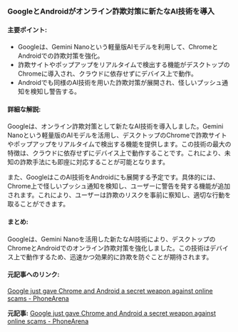 ### GoogleとAndroidがオンライン詐欺対策に新たなAI技術を導入

#### 主要ポイント:
- Googleは、Gemini Nanoという軽量版AIモデルを利用して、ChromeとAndroidでの詐欺対策を強化。
- 詐欺サイトやポップアップをリアルタイムで検出する機能がデスクトップのChromeに導入され、クラウドに依存せずにデバイス上で動作。
- Androidでも同様のAI技術を用いた詐欺対策が展開され、怪しいプッシュ通知を検知し警告する。

#### 詳細な解説:
Googleは、オンライン詐欺対策として新たなAI技術を導入しました。Gemini Nanoという軽量版のAIモデルを活用し、デスクトップのChromeで詐欺サイトやポップアップをリアルタイムで検出する機能を提供します。この技術の最大の特徴は、クラウドに依存せずにデバイス上で動作することです。これにより、未知の詐欺手法にも即座に対応することが可能となります。

また、GoogleはこのAI技術をAndroidにも展開する予定です。具体的には、Chrome上で怪しいプッシュ通知を検知し、ユーザーに警告を発する機能が追加されます。これにより、ユーザーは詐欺のリスクを事前に察知し、適切な行動を取ることができます。

#### まとめ:
Googleは、Gemini Nanoを活用した新たなAI技術により、デスクトップのChromeとAndroidでのオンライン詐欺対策を強化しました。この技術はデバイス上で動作するため、迅速かつ効果的に詐欺を防ぐことが期待されます。

#### 元記事へのリンク:
[Google just gave Chrome and Android a secret weapon against online scams - PhoneArena](https://www.phonearena.com/news/google-chrome-android-secret-weapon-online-scams_id154345)

**元記事:** [Google just gave Chrome and Android a secret weapon against online scams - PhoneArena](https://www.phonearena.com/news/google-just-gave-chrome-android-secret-weapon-against-online-scams_id170233)